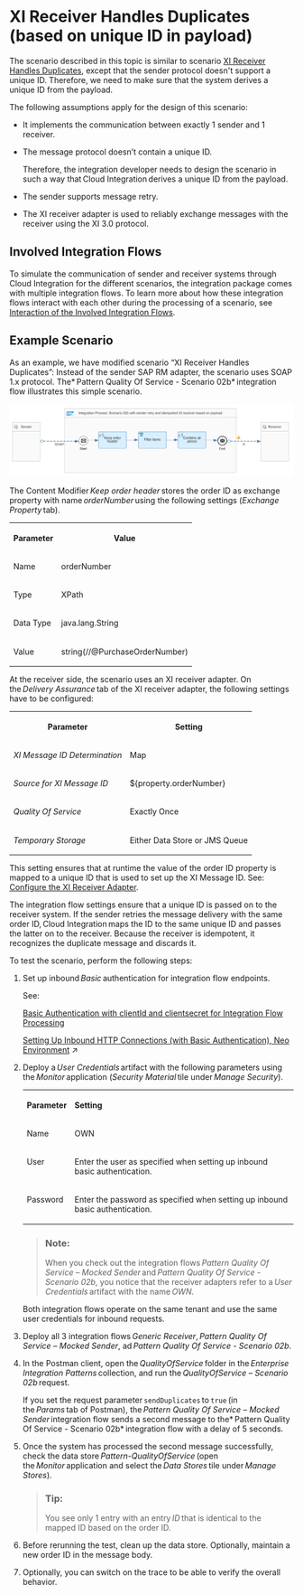 <!-- loio3add2bf66f4b45da8690a6850edbc090 -->

# XI Receiver Handles Duplicates \(based on unique ID in payload\)

The scenario described in this topic is similar to scenario [XI Receiver Handles Duplicates](xi-receiver-handles-duplicates-fcf026b.md), except that the sender protocol doesn't support a unique ID. Therefore, we need to make sure that the system derives a unique ID from the payload.

The following assumptions apply for the design of this scenario:

-   It implements the communication between exactly 1 sender and 1 receiver.
-   The message protocol doesn’t contain a unique ID.

    Therefore, the integration developer needs to design the scenario in such a way that Cloud Integration derives a unique ID from the payload.

-   The sender supports message retry.
-   The XI receiver adapter is used to reliably exchange messages with the receiver using the XI 3.0 protocol.



<a name="loio3add2bf66f4b45da8690a6850edbc090__section_lnz_nrk_gyb"/>

## Involved Integration Flows

To simulate the communication of sender and receiver systems through Cloud Integration for the different scenarios, the integration package comes with multiple integration flows. To learn more about how these integration flows interact with each other during the processing of a scenario, see [Interaction of the Involved Integration Flows](interaction-of-the-involved-integration-flows-44be68d.md).



<a name="loio3add2bf66f4b45da8690a6850edbc090__section_bqh_5nj_gyb"/>

## Example Scenario

As an example, we have modified scenario “XI Receiver Handles Duplicates”: Instead of the sender SAP RM adapter, the scenario uses SOAP 1.x protocol. The* Pattern Quality Of Service - Scenario 02b* integration flow illustrates this simple scenario.

![](images/PatternQualityOfService_Scenario02b_3075983.png)

The Content Modifier *Keep order header* stores the order ID as exchange property with name *orderNumber* using the following settings \(*Exchange Property* tab\).


<table>
<tr>
<th valign="top">

Parameter

</th>
<th valign="top">

Value

</th>
</tr>
<tr>
<td valign="top">

Name

</td>
<td valign="top">

orderNumber

</td>
</tr>
<tr>
<td valign="top">

Type

</td>
<td valign="top">

XPath

</td>
</tr>
<tr>
<td valign="top">

Data Type

</td>
<td valign="top">

java.lang.String

</td>
</tr>
<tr>
<td valign="top">

Value

</td>
<td valign="top">

string\(//@PurchaseOrderNumber\)

</td>
</tr>
</table>

At the receiver side, the scenario uses an XI receiver adapter. On the *Delivery Assurance* tab of the XI receiver adapter, the following settings have to be configured:


<table>
<tr>
<th valign="top">

Parameter

</th>
<th valign="top">

Setting

</th>
</tr>
<tr>
<td valign="top">

*XI Message ID Determination*

</td>
<td valign="top">

Map

</td>
</tr>
<tr>
<td valign="top">

*Source for XI Message ID*

</td>
<td valign="top">

$\{property.orderNumber\}

</td>
</tr>
<tr>
<td valign="top">

*Quality Of Service* 

</td>
<td valign="top">

Exactly Once

</td>
</tr>
<tr>
<td valign="top">

*Temporary Storage*

</td>
<td valign="top">

Either Data Store or JMS Queue

</td>
</tr>
</table>

This setting ensures that at runtime the value of the order ID property is mapped to a unique ID that is used to set up the XI Message ID. See: [Configure the XI Receiver Adapter](configure-the-xi-receiver-adapter-5d2670f.md).

The integration flow settings ensure that a unique ID is passed on to the receiver system. If the sender retries the message delivery with the same order ID, Cloud Integration maps the ID to the same unique ID and passes the latter on to the receiver. Because the receiver is idempotent, it recognizes the duplicate message and discards it.

To test the scenario, perform the following steps:

1.  Set up inbound *Basic* authentication for integration flow endpoints.

    See:

    [Basic Authentication with clientId and clientsecret for Integration Flow Processing](../40-RemoteSystems/basic-authentication-with-clientid-and-clientsecret-for-integration-flow-processing-647eeb3.md)

    [Setting Up Inbound HTTP Connections (with Basic Authentication), Neo Environment](https://help.sap.com/viewer/368c481cd6954bdfa5d0435479fd4eaf/IAT/en-US/391c45cfcd0f4435952ab085283b7f7d.html "") :arrow_upper_right: 

2.  Deploy a *User Credentials* artifact with the following parameters using the *Monitor* application \(*Security Material* tile under *Manage Security*\).


    <table>
    <tr>
    <th valign="top">

    Parameter
    
    </th>
    <th valign="top">

    Setting
    
    </th>
    </tr>
    <tr>
    <td valign="top">
    
    Name
    
    </td>
    <td valign="top">
    
    OWN
    
    </td>
    </tr>
    <tr>
    <td valign="top">
    
    User
    
    </td>
    <td valign="top">
    
    Enter the user as specified when setting up inbound basic authentication.
    
    </td>
    </tr>
    <tr>
    <td valign="top">
    
    Password
    
    </td>
    <td valign="top">
    
    Enter the password as specified when setting up inbound basic authentication.
    
    </td>
    </tr>
    </table>
    
    > ### Note:  
    > When you check out the integration flows *Pattern Quality Of Service – Mocked Sender* and *Pattern Quality Of Service - Scenario 02b*, you notice that the receiver adapters refer to a *User Credentials* artifact with the name *OWN*.

    Both integration flows operate on the same tenant and use the same user credentials for inbound requests.

3.  Deploy all 3 integration flows *Generic Receiver*, *Pattern Quality Of Service – Mocked Sender*, ad *Pattern Quality Of Service - Scenario 02b*.
4.  In the Postman client, open the *QualityOfService* folder in the *Enterprise Integration Patterns* collection, and run the *QualityOfService – Scenario 02b* request.

    If you set the request parameter `sendDuplicates` to `true` \(in the *Params* tab of Postman\), the *Pattern Quality Of Service – Mocked Sender* integration flow sends a second message to the* Pattern Quality Of Service - Scenario 02b* integration flow with a delay of 5 seconds.

5.  Once the system has processed the second message successfully, check the data store *Pattern-QualityOfService* \(open the *Monitor* application and select the *Data Stores* tile under *Manage Stores*\).

    > ### Tip:  
    > You see only 1 entry with an entry *ID* that is identical to the mapped ID based on the order ID.

6.  Before rerunning the test, clean up the data store. Optionally, maintain a new order ID in the message body.

7.  Optionally, you can switch on the trace to be able to verify the overall behavior.

